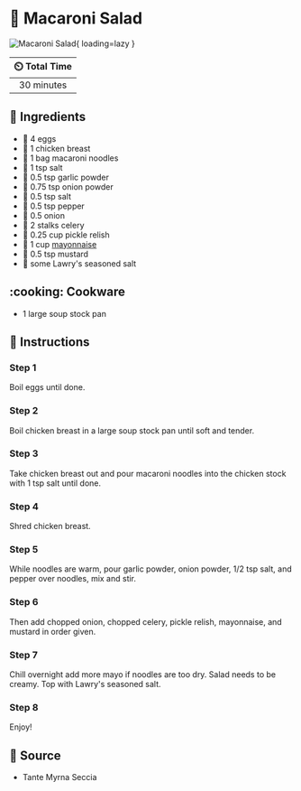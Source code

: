 # :green_salad: Macaroni Salad

![Macaroni Salad](../assets/images/macaroni-salad.jpg){ loading=lazy }

| :timer_clock: Total Time |
|:-----------------------: |
| 30 minutes |

## :salt: Ingredients

- :egg: 4 eggs
- :chicken: 1 chicken breast
- :spaghetti: 1 bag macaroni noodles
- :salt: 1 tsp salt
- :garlic: 0.5 tsp garlic powder
- :onion: 0.75 tsp onion powder
- :salt: 0.5 tsp salt
- :salt: 0.5 tsp pepper
- :onion: 0.5 onion
- :leafy_green: 2 stalks celery
- :cucumber: 0.25 cup pickle relish
- :egg: 1 cup [mayonnaise][1]
- :hotdog: 0.5 tsp mustard
- :salt: some Lawry's seasoned salt

## :cooking: Cookware

- 1 large soup stock pan

## :pencil: Instructions

### Step 1

Boil eggs until done.

### Step 2

Boil chicken breast in a large soup stock pan until soft and tender.

### Step 3

Take chicken breast out and pour macaroni noodles into the chicken stock with 1 tsp salt until done.

### Step 4

Shred chicken breast.

### Step 5

While noodles are warm, pour garlic powder, onion powder, 1/2 tsp salt, and pepper over noodles, mix and stir.

### Step 6

Then add chopped onion, chopped celery, pickle relish, mayonnaise, and mustard in order given.

### Step 7

Chill overnight add more mayo if noodles are too dry. Salad needs to be creamy. Top with Lawry's seasoned salt.

### Step 8

Enjoy!

## :link: Source

- Tante Myrna Seccia

[1]: <../sauces-and-dressings/mayonnaise.md>
